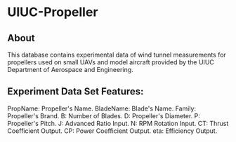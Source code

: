 # UIUC-Propeller

## About
This database contains experimental data of wind tunnel measurements for propellers used on small UAVs and model aircraft provided by the UIUC Department of Aerospace and Engineering.

## Experiment Data Set Features:

PropName: Propeller's Name.
BladeName: Blade's Name.
Family: Propeller's Brand.
B: Number of Blades.
D: Propeller's Diameter.
P: Propeller's Pitch.
J: Advanced Ratio Input.
N: RPM Rotation Input.
CT: Thrust Coefficient Output.
CP: Power Coefficient Output.
eta: Efficiency Output.
